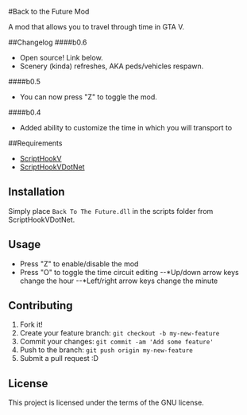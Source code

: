 #Back to the Future Mod

A mod that allows you to travel through time in GTA V.

##Changelog
####b0.6
* Open source! Link below.
* Scenery (kinda) refreshes, AKA peds/vehicles respawn.

####b0.5
* You can now press "Z" to toggle the mod.

####b0.4
* Added ability to customize the time in which you will transport to

##Requirements

* [ScriptHookV](http://www.dev-c.com/gtav/scripthookv)
* [ScriptHookVDotNet](http://gtaforums.com/topic/789907-vrel-community-script-hook-v-net/)

## Installation

Simply place `Back To The Future.dll` in the scripts folder from ScriptHookVDotNet.

## Usage

* Press "Z" to enable/disable the mod
* Press "O" to toggle the time circuit editing
--*Up/down arrow keys change the hour
--*Left/right arrow keys change the minute


## Contributing

1. Fork it!
2. Create your feature branch: `git checkout -b my-new-feature`
3. Commit your changes: `git commit -am 'Add some feature'`
4. Push to the branch: `git push origin my-new-feature`
5. Submit a pull request :D


## License

This project is licensed under the terms of the GNU license.
